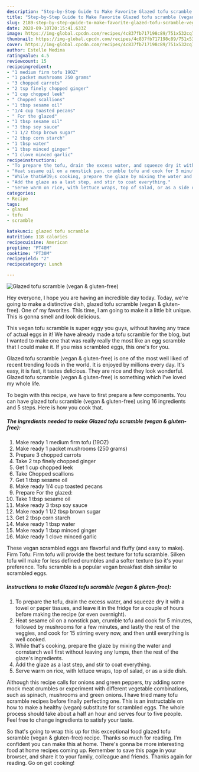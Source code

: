 ```yaml
---
description: "Step-by-Step Guide to Make Favorite Glazed tofu scramble (vegan &amp;amp; gluten-free)"
title: "Step-by-Step Guide to Make Favorite Glazed tofu scramble (vegan &amp;amp; gluten-free)"
slug: 2189-step-by-step-guide-to-make-favorite-glazed-tofu-scramble-vegan-and-amp-gluten-free
date: 2020-09-10T20:15:41.633Z
image: https://img-global.cpcdn.com/recipes/4c837fb717198c89/751x532cq70/glazed-tofu-scramble-vegan-gluten-free-recipe-main-photo.jpg
thumbnail: https://img-global.cpcdn.com/recipes/4c837fb717198c89/751x532cq70/glazed-tofu-scramble-vegan-gluten-free-recipe-main-photo.jpg
cover: https://img-global.cpcdn.com/recipes/4c837fb717198c89/751x532cq70/glazed-tofu-scramble-vegan-gluten-free-recipe-main-photo.jpg
author: Estelle Medina
ratingvalue: 4.5
reviewcount: 15
recipeingredient:
- "1 medium firm tofu 19OZ"
- "1 packet mushrooms 250 grams"
- "3 chopped carrots"
- "2 tsp finely chopped ginger"
- "1 cup chopped leek"
- " Chopped scallions"
- "1 tbsp sesame oil"
- "1/4 cup toasted pecans"
- " For the glazed"
- "1 tbsp sesame oil"
- "3 tbsp soy sauce"
- "1 1/2 tbsp brown sugar"
- "2 tbsp corn starch"
- "1 tbsp water"
- "1 tbsp minced ginger"
- "1 clove minced garlic"
recipeinstructions:
- "To prepare the tofu, drain the excess water, and squeeze dry it with a towel or paper tissues, and leave it in the fridge for a couple of hours before making the recipe (or even overnight)."
- "Heat sesame oil on a nonstick pan, crumble tofu and cook for 5 minutes, followed by mushrooms for a few minutes, and lastly the rest of the veggies, and cook for 15 stirring every now, and then until everything is well cooked."
- "While that&#39;s cooking, prepare the glaze by mixing the water and cornstarch well first without leaving any lumps, then the rest of the glaze&#39;s ingredients."
- "Add the glaze as a last step, and stir to coat everything."
- "Serve warm on rice, with lettuce wraps, top of salad, or as a side dish."
categories:
- Recipe
tags:
- glazed
- tofu
- scramble

katakunci: glazed tofu scramble 
nutrition: 118 calories
recipecuisine: American
preptime: "PT40M"
cooktime: "PT30M"
recipeyield: "2"
recipecategory: Lunch

---
```



![Glazed tofu scramble (vegan &amp; gluten-free)](https://img-global.cpcdn.com/recipes/4c837fb717198c89/751x532cq70/glazed-tofu-scramble-vegan-gluten-free-recipe-main-photo.jpg)

Hey everyone, I hope you are having an incredible day today. Today, we're going to make a distinctive dish, glazed tofu scramble (vegan &amp; gluten-free). One of my favorites. This time, I am going to make it a little bit unique. This is gonna smell and look delicious.

This vegan tofu scramble is super eggy you guys, without having any trace of actual eggs in it! We have already made a tofu scramble for the blog, but I wanted to make one that was really really the most like an egg scramble that I could make it. If you miss scrambled eggs, this one&#39;s for you.

Glazed tofu scramble (vegan &amp; gluten-free) is one of the most well liked of recent trending foods in the world. It is enjoyed by millions every day. It's easy, it is fast, it tastes delicious. They are nice and they look wonderful. Glazed tofu scramble (vegan &amp; gluten-free) is something which I've loved my whole life.


To begin with this recipe, we have to first prepare a few components. You can have glazed tofu scramble (vegan &amp; gluten-free) using 16 ingredients and 5 steps. Here is how you cook that.

<!--inarticleads1-->

##### The ingredients needed to make Glazed tofu scramble (vegan &amp; gluten-free):

1. Make ready 1 medium firm tofu (19OZ)
1. Make ready 1 packet mushrooms (250 grams)
1. Prepare 3 chopped carrots
1. Take 2 tsp finely chopped ginger
1. Get 1 cup chopped leek
1. Take  Chopped scallions
1. Get 1 tbsp sesame oil
1. Make ready 1/4 cup toasted pecans
1. Prepare  For the glazed:
1. Take 1 tbsp sesame oil
1. Make ready 3 tbsp soy sauce
1. Make ready 1 1/2 tbsp brown sugar
1. Get 2 tbsp corn starch
1. Make ready 1 tbsp water
1. Make ready 1 tbsp minced ginger
1. Make ready 1 clove minced garlic


These vegan scrambled eggs are flavorful and fluffy (and easy to make). Firm Tofu: Firm tofu will provide the best texture for tofu scramble. Silken tofu will make for less defined crumbles and a softer texture (so it&#39;s your preference. Tofu scramble is a popular vegan breakfast dish similar to scrambled eggs. 

<!--inarticleads2-->

##### Instructions to make Glazed tofu scramble (vegan &amp; gluten-free):

1. To prepare the tofu, drain the excess water, and squeeze dry it with a towel or paper tissues, and leave it in the fridge for a couple of hours before making the recipe (or even overnight).
1. Heat sesame oil on a nonstick pan, crumble tofu and cook for 5 minutes, followed by mushrooms for a few minutes, and lastly the rest of the veggies, and cook for 15 stirring every now, and then until everything is well cooked.
1. While that&#39;s cooking, prepare the glaze by mixing the water and cornstarch well first without leaving any lumps, then the rest of the glaze&#39;s ingredients.
1. Add the glaze as a last step, and stir to coat everything.
1. Serve warm on rice, with lettuce wraps, top of salad, or as a side dish.


Although this recipe calls for onions and green peppers, try adding some mock meat crumbles or experiment with different vegetable combinations, such as spinach, mushrooms and green onions. I have tried many tofu scramble recipes before finally perfecting one. This is an instructable on how to make a healthy (vegan) substitute for scrambled eggs. The whole process should take about a half an hour and serves four to five people. Feel free to change ingredients to satisfy your taste. 

So that's going to wrap this up for this exceptional food glazed tofu scramble (vegan &amp; gluten-free) recipe. Thanks so much for reading. I'm confident you can make this at home. There's gonna be more interesting food at home recipes coming up. Remember to save this page in your browser, and share it to your family, colleague and friends. Thanks again for reading. Go on get cooking!
